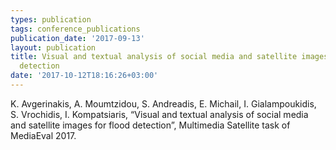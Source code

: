 ```yaml
---
types: publication
tags: conference_publications
publication_date: '2017-09-13'
layout: publication
title: Visual and textual analysis of social media and satellite images for flood
  detection
date: '2017-10-12T18:16:26+03:00'
---
```

<p>K. Avgerinakis, A. Moumtzidou, S. Andreadis, E. Michail, I. Gialampoukidis, S. Vrochidis, I. Kompatsiaris, “Visual and textual analysis of social media and satellite images for flood detection”, Multimedia Satellite task of MediaEval 2017.</p>
